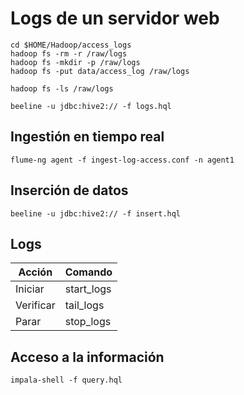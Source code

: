 # Logs de un servidor web

```
cd $HOME/Hadoop/access_logs
hadoop fs -rm -r /raw/logs
hadoop fs -mkdir -p /raw/logs
hadoop fs -put data/access_log /raw/logs

hadoop fs -ls /raw/logs

beeline -u jdbc:hive2:// -f logs.hql
```

## Ingestión en tiempo real
```
flume-ng agent -f ingest-log-access.conf -n agent1
```

## Inserción de datos
```
beeline -u jdbc:hive2:// -f insert.hql
```

## Logs

| Acción  | Comando |
| ------------- | ------------- | 
| Iniciar | start_logs |
| Verificar | tail_logs |
| Parar | stop_logs |

## Acceso a la información

```
impala-shell -f query.hql
```